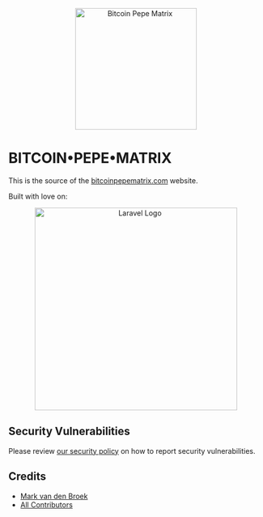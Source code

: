 <p align="center"><a href="https://bitoinpepematrix.com" target="_blank"><img src="https://github.com/mvdnbrk/bitcoinpepematrix.com/blob/8fa7a03fe05e6f338e2415891bd9fc8b606bd6e8/public/images/bitcoin-pepe-matrix.gif" width="240" alt="Bitcoin Pepe Matrix"></a></p>

# BITCOIN•PEPE•MATRIX

This is the source of the [bitcoinpepematrix.com][link-website] website.

Built with love on:

<p align="center"><a href="https://laravel.com" target="_blank"><img src="https://raw.githubusercontent.com/laravel/art/master/logo-lockup/5%20SVG/2%20CMYK/1%20Full%20Color/laravel-logolockup-cmyk-red.svg" width="400" alt="Laravel Logo"></a></p>

## Security Vulnerabilities

Please review [our security policy](../../security/policy) on how to report security vulnerabilities.

## Credits

- [Mark van den Broek](https://github.com/mvdnbrk)
- [All Contributors](../../contributors)

[link-website]: https://bitcoinpepematrix.com
